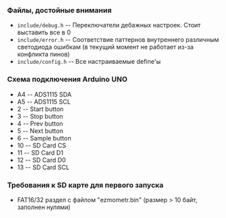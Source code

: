 ### Файлы, достойные внимания
* `include/debug.h`  -- Переключатели дебажных настроек. Стоит выставить все в 0
* `include/error.h`  -- Соответствие паттернов внутреннего различным светодиода ошибкам (в текущий момент не работает из-за конфликта пинов)
* `include/config.h` -- Все настраиваемые define'ы

### Схема подключения Arduino UNO
* A4 -- ADS1115 SDA
* A5 -- ADS1115 SCL
* 2  -- Start button
* 3  -- Stop button
* 4  -- Prev button
* 5  -- Next button
* 6  -- Sample button
* 10 -- SD Card CS
* 11 -- SD Card D1
* 12 -- SD Card D0
* 13 -- SD Card SCL

### Требования к SD карте для первого запуска
* FAT16/32 раздел с файлом "ezmometr.bin" (размер > 10 байт, заполнен нулями)
